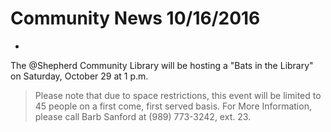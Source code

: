 # Community News 10/16/2016

-

The @Shepherd Community Library will be hosting a "Bats in the Library" on Saturday, October 29 at 1 p.m.

> Please note that due to space restrictions, this event will be limited to 45 people on a first come, first served basis.
> For More Information, please call Barb Sanford at (989) 773-3242, ext. 23.

